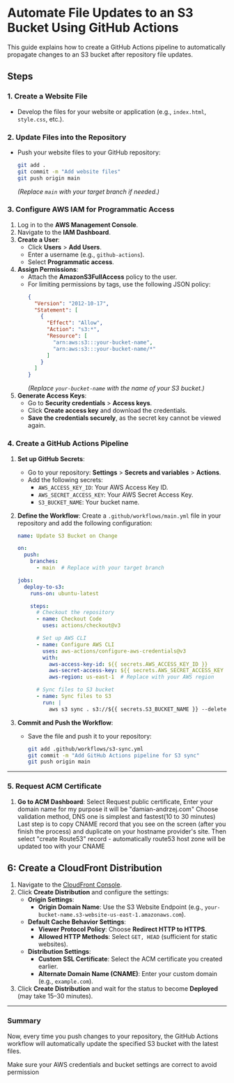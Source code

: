 # Automate File Updates to an S3 Bucket Using GitHub Actions

This guide explains how to create a GitHub Actions pipeline to automatically propagate changes to an S3 bucket after repository file updates.

## Steps

### 1. Create a Website File
- Develop the files for your website or application (e.g., `index.html`, `style.css`, etc.).

### 2. Update Files into the Repository
- Push your website files to your GitHub repository:
  ```bash
  git add .
  git commit -m "Add website files"
  git push origin main
  ```
  *(Replace `main` with your target branch if needed.)*

### 3. Configure AWS IAM for Programmatic Access
1. Log in to the **AWS Management Console**.
2. Navigate to the **IAM Dashboard**.
3. **Create a User**:
   - Click **Users** > **Add Users**.
   - Enter a username (e.g., `github-actions`).
   - Select **Programmatic access**.
4. **Assign Permissions**:
   - Attach the **AmazonS3FullAccess** policy to the user.
   - For limiting permissions by tags, use the following JSON policy:
     ```json
     {
       "Version": "2012-10-17",
       "Statement": [
         {
           "Effect": "Allow",
           "Action": "s3:*",
           "Resource": [
             "arn:aws:s3:::your-bucket-name",
             "arn:aws:s3:::your-bucket-name/*"
           ]
         }
       ]
     }
     ```
     *(Replace `your-bucket-name` with the name of your S3 bucket.)*
5. **Generate Access Keys**:
   - Go to **Security credentials** > **Access keys**.
   - Click **Create access key** and download the credentials.
   - **Save the credentials securely**, as the secret key cannot be viewed again.

### 4. Create a GitHub Actions Pipeline
1. **Set up GitHub Secrets**:
   - Go to your repository: **Settings** > **Secrets and variables** > **Actions**.
   - Add the following secrets:
     - `AWS_ACCESS_KEY_ID`: Your AWS Access Key ID.
     - `AWS_SECRET_ACCESS_KEY`: Your AWS Secret Access Key.
     - `S3_BUCKET_NAME`: Your bucket name.

2. **Define the Workflow**:
   Create a `.github/workflows/main.yml` file in your repository and add the following configuration:
   ```yaml
   name: Update S3 Bucket on Change

   on:
     push:
       branches:
         - main  # Replace with your target branch

   jobs:
     deploy-to-s3:
       runs-on: ubuntu-latest

       steps:
         # Checkout the repository
         - name: Checkout Code
           uses: actions/checkout@v3

         # Set up AWS CLI
         - name: Configure AWS CLI
           uses: aws-actions/configure-aws-credentials@v3
           with:
             aws-access-key-id: ${{ secrets.AWS_ACCESS_KEY_ID }}
             aws-secret-access-key: ${{ secrets.AWS_SECRET_ACCESS_KEY }}
             aws-region: us-east-1  # Replace with your AWS region

         # Sync files to S3 bucket
         - name: Sync files to S3
           run: |
             aws s3 sync . s3://${{ secrets.S3_BUCKET_NAME }} --delete
   ```

3. **Commit and Push the Workflow**:
   - Save the file and push it to your repository:
     ```bash
     git add .github/workflows/s3-sync.yml
     git commit -m "Add GitHub Actions pipeline for S3 sync"
     git push origin main
     ```

---
### 5. Request ACM Certificate
1. **Go to ACM Dashboard**:
  Select Request public certificate, Enter your domain name for my purpose it will be "damian-andrzej.com"
  Choose validation method, DNS one is simplest and fastest(10 to 30 minutes)
  Last step is to copy CNAME record that you see on the screen (after you finish the process) and duplicate on your hostname provider's site.
  Then select "create Route53" record - automatically route53 host zone will be updated too with your CNAME

## 6: Create a CloudFront Distribution

1. Navigate to the [CloudFront Console](https://console.aws.amazon.com/cloudfront/).
2. Click **Create Distribution** and configure the settings:
   - **Origin Settings**:
     - **Origin Domain Name**: Use the S3 Website Endpoint (e.g., `your-bucket-name.s3-website-us-east-1.amazonaws.com`).
   - **Default Cache Behavior Settings**:
     - **Viewer Protocol Policy**: Choose **Redirect HTTP to HTTPS**.
     - **Allowed HTTP Methods**: Select `GET, HEAD` (sufficient for static websites).
   - **Distribution Settings**:
     - **Custom SSL Certificate**: Select the ACM certificate you created earlier.
     - **Alternate Domain Name (CNAME)**: Enter your custom domain (e.g., `example.com`).
3. Click **Create Distribution** and wait for the status to become **Deployed** (may take 15–30 minutes).

---

### Summary
Now, every time you push changes to your repository, the GitHub Actions workflow will automatically update the specified S3 bucket with the latest files.

Make sure your AWS credentials and bucket settings are correct to avoid permission 

